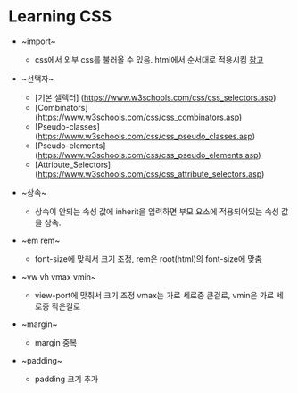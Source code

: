 Learning CSS
=============

* ~import~
    * css에서 외부 css를 불러올 수 있음. html에서 순서대로 적용시킴 [참고](https://aboooks.tistory.com/150)

* ~선택자~
    *  [기본 셀렉터] (https://www.w3schools.com/css/css_selectors.asp)
    * [Combinators] (https://www.w3schools.com/css/css_combinators.asp)
    * [Pseudo-classes] (https://www.w3schools.com/css/css_pseudo_classes.asp)
    * [Pseudo-elements] (https://www.w3schools.com/css/css_pseudo_elements.asp)
    * [Attribute_Selectors] (https://www.w3schools.com/css/css_attribute_selectors.asp)

* ~상속~
    * 상속이 안되는 속성 값에 inherit을 입력하면 부모 요소에 적용되어있는 속성 값을 상속.    

* ~em rem~
    * font-size에 맞춰서 크기 조정, rem은 root(html)의 font-size에 맞춤

* ~vw vh vmax vmin~
    * view-port에 맞춰서 크기 조정 vmax는 가로 세로중 큰걸로, vmin은 가로 세로중 작은걸로

* ~margin~
    * margin 중복

* ~padding~
    * padding 크기 추가


